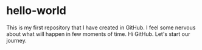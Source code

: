 # hello-world
This is my first repository that I have created in GitHub. I feel some nervous about what will happen in few moments of time. Hi GitHub. Let's start our journey.
